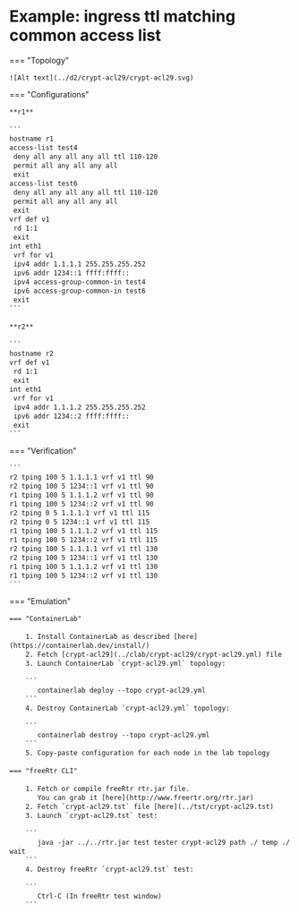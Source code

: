# Example: ingress ttl matching common access list

=== "Topology"

    ![Alt text](../d2/crypt-acl29/crypt-acl29.svg)

=== "Configurations"

    **r1**

    ```
    hostname r1
    access-list test4
     deny all any all any all ttl 110-120
     permit all any all any all
     exit
    access-list test6
     deny all any all any all ttl 110-120
     permit all any all any all
     exit
    vrf def v1
     rd 1:1
     exit
    int eth1
     vrf for v1
     ipv4 addr 1.1.1.1 255.255.255.252
     ipv6 addr 1234::1 ffff:ffff::
     ipv4 access-group-common-in test4
     ipv6 access-group-common-in test6
     exit
    ```

    **r2**

    ```
    hostname r2
    vrf def v1
     rd 1:1
     exit
    int eth1
     vrf for v1
     ipv4 addr 1.1.1.2 255.255.255.252
     ipv6 addr 1234::2 ffff:ffff::
     exit
    ```

=== "Verification"

    ```
    r2 tping 100 5 1.1.1.1 vrf v1 ttl 90
    r2 tping 100 5 1234::1 vrf v1 ttl 90
    r1 tping 100 5 1.1.1.2 vrf v1 ttl 90
    r1 tping 100 5 1234::2 vrf v1 ttl 90
    r2 tping 0 5 1.1.1.1 vrf v1 ttl 115
    r2 tping 0 5 1234::1 vrf v1 ttl 115
    r1 tping 100 5 1.1.1.2 vrf v1 ttl 115
    r1 tping 100 5 1234::2 vrf v1 ttl 115
    r2 tping 100 5 1.1.1.1 vrf v1 ttl 130
    r2 tping 100 5 1234::1 vrf v1 ttl 130
    r1 tping 100 5 1.1.1.2 vrf v1 ttl 130
    r1 tping 100 5 1234::2 vrf v1 ttl 130
    ```

=== "Emulation"

    === "ContainerLab"

        1. Install ContainerLab as described [here](https://containerlab.dev/install/)  
        2. Fetch [crypt-acl29](../clab/crypt-acl29/crypt-acl29.yml) file  
        3. Launch ContainerLab `crypt-acl29.yml` topology:  

        ```
           containerlab deploy --topo crypt-acl29.yml  
        ```
        4. Destroy ContainerLab `crypt-acl29.yml` topology:  

        ```
           containerlab destroy --topo crypt-acl29.yml  
        ```
        5. Copy-paste configuration for each node in the lab topology

    === "freeRtr CLI"

        1. Fetch or compile freeRtr rtr.jar file.  
           You can grab it [here](http://www.freertr.org/rtr.jar)  
        2. Fetch `crypt-acl29.tst` file [here](../tst/crypt-acl29.tst)  
        3. Launch `crypt-acl29.tst` test:  

        ```
           java -jar ../../rtr.jar test tester crypt-acl29 path ./ temp ./ wait
        ```
        4. Destroy freeRtr `crypt-acl29.tst` test:  

        ```
           Ctrl-C (In freeRtr test window)
        ```

